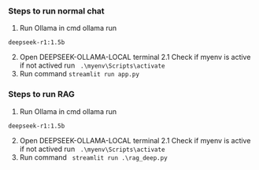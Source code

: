 ### Steps to run normal chat
 1. Run Ollama in cmd ollama run 
 ```
 deepseek-r1:1.5b
 ```

 2. Open DEEPSEEK-OLLAMA-LOCAL terminal
    2.1 Check if myenv is active
        if not actived run ```  .\myenv\Scripts\activate  ```
3. Run command  ``` streamlit run app.py ```



### Steps to run RAG
 1. Run Ollama in cmd ollama run 
 ```
 deepseek-r1:1.5b
 ```

 2. Open DEEPSEEK-OLLAMA-LOCAL terminal
    2.1 Check if myenv is active
        if not actived run ```  .\myenv\Scripts\activate  ```
3. Run command  ``` streamlit run .\rag_deep.py```
